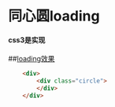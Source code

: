 <h1>同心圆loading</h1>

**<h4>css3是实现</h4>**
##<a href = "http://htmlpreview.github.io/?https://github.com/Fzw-com/circle_loading/blob/master/%E5%90%8C%E5%BF%83%E5%9C%86loading.html">loading效果</a>
```html
    <div>
        <div class="circle">
        </div>
    </div>

```
